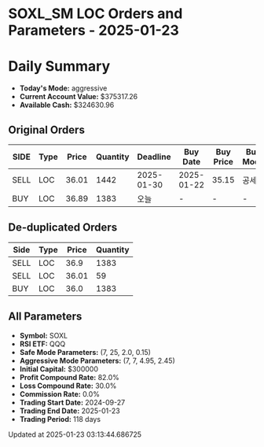 # SOXL_SM LOC Orders and Parameters - 2025-01-23

# Daily Summary

- **Today's Mode:** aggressive
- **Current Account Value:** $375317.26
- **Available Cash:** $324630.96

## Original Orders

| SIDE | Type | Price | Quantity | Deadline | Buy Date | Buy Price | Buy Mode |
|------|------|-------|----------|----------|----------|-----------|----------|
| SELL | LOC | 36.01 | 1442 | 2025-01-30 | 2025-01-22 | 35.15 | 공세 |
| BUY | LOC | 36.89 | 1383 | 오늘 | - | - | - |

## De-duplicated Orders

| Side | Type | Price | Quantity |
|------|------|-------|----------|
| SELL | LOC | 36.9 | 1383 |
| SELL | LOC | 36.01 | 59 |
| BUY | LOC | 36.0 | 1383 |

## All Parameters

- **Symbol:** SOXL
- **RSI ETF:** QQQ
- **Safe Mode Parameters:** (7, 25, 2.0, 0.15)
- **Aggressive Mode Parameters:** (7, 7, 4.95, 2.45)
- **Initial Capital:** $300000
- **Profit Compound Rate:** 82.0%
- **Loss Compound Rate:** 30.0%
- **Commission Rate:** 0.0%
- **Trading Start Date:** 2024-09-27
- **Trading End Date:** 2025-01-23
- **Trading Period:** 118 days

Updated at 2025-01-23 03:13:44.686725
